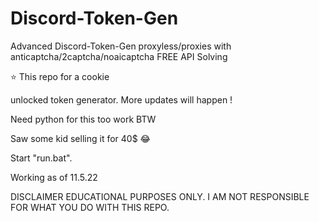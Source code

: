 # Discord-Token-Gen
Advanced Discord-Token-Gen proxyless/proxies with anticaptcha/2captcha/noaicaptcha FREE API Solving


⭐ This repo for a cookie

unlocked token generator. More updates will happen !

Need python for this too work BTW

Saw some kid selling it for 40$ 😂

Start "run.bat".


Working as of 11.5.22

DISCLAIMER EDUCATIONAL PURPOSES ONLY. I AM NOT RESPONSIBLE FOR WHAT YOU DO WITH THIS REPO.

